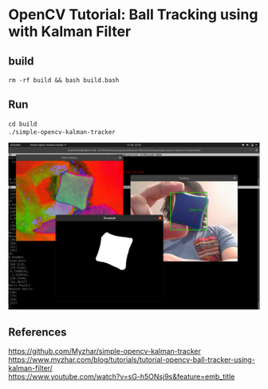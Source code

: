 # OpenCV Tutorial: Ball Tracking using with Kalman Filter  

## build
```
rm -rf build && bash build.bash 
```

## Run 
```
cd build 
./simple-opencv-kalman-tracker 
```

![fig](window.png)

## References
https://github.com/Myzhar/simple-opencv-kalman-tracker    
https://www.myzhar.com/blog/tutorials/tutorial-opencv-ball-tracker-using-kalman-filter/   
https://www.youtube.com/watch?v=sG-h5ONsj9s&feature=emb_title    
